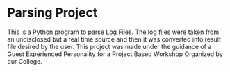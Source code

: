 # Parsing Project
This is a Python program to parse Log Files. The log files were taken from
an undisclosed but a real time source and then it was converted into result
file desired by the user. This project was made under the guidance of a Guest Experienced
Personality for a Project Based Workshop Organized by our College.
